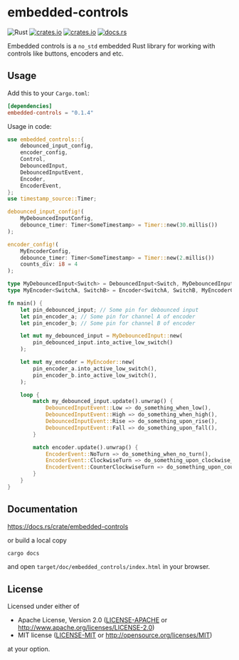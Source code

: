 # embedded-controls

![Rust](https://github.com/kusstas/embedded-controls/workflows/Rust/badge.svg)
[![crates.io](https://img.shields.io/crates/d/embedded-controls.svg)](https://crates.io/crates/embedded-controls)
[![crates.io](https://img.shields.io/crates/v/embedded-controls.svg)](https://crates.io/crates/embedded-controls)
[![docs.rs](https://docs.rs/embedded-controls/badge.svg)](https://docs.rs/embedded-controls)

Embedded controls is a `no_std` embedded Rust library for working with controls like buttons, encoders and etc.

## Usage

Add this to your `Cargo.toml`:

```toml
[dependencies]
embedded-controls = "0.1.4"
```

Usage in code:

```rust
use embedded_controls::{
    debounced_input_config,
    encoder_config,
    Control,
    DebouncedInput,
    DebouncedInputEvent,
    Encoder,
    EncoderEvent,
};
use timestamp_source::Timer;

debounced_input_config!(
    MyDebouncedInputConfig,
    debounce_timer: Timer<SomeTimestamp> = Timer::new(30.millis())
);

encoder_config!(
    MyEncoderConfig,
    debounce_timer: Timer<SomeTimestamp> = Timer::new(2.millis())
    counts_div: i8 = 4
);

type MyDebouncedInput<Switch> = DebouncedInput<Switch, MyDebouncedInputConfig>;
type MyEncoder<SwitchA, SwitchB> = Encoder<SwitchA, SwitchB, MyEncoderConfig>;

fn main() {
    let pin_debounced_input; // Some pin for debounced input
    let pin_encoder_a; // Some pin for channel A of encoder
    let pin_encoder_b; // Some pin for channel B of encoder

    let mut my_debounced_input = MyDebouncedInput::new(
        pin_debounced_input.into_active_low_switch()
    );

    let mut my_encoder = MyEncoder::new(
        pin_encoder_a.into_active_low_switch(),
        pin_encoder_b.into_active_low_switch(),
    );

    loop {
        match my_debounced_input.update().unwrap() {
            DebouncedInputEvent::Low => do_something_when_low(),
            DebouncedInputEvent::High => do_something_when_high(),
            DebouncedInputEvent::Rise => do_something_upon_rise(),
            DebouncedInputEvent::Fall => do_something_upon_fall(),
        }

        match encoder.update().unwrap() {
            EncoderEvent::NoTurn => do_something_when_no_turn(),
            EncoderEvent::ClockwiseTurn => do_something_upon_clockwise_turn(),
            EncoderEvent::CounterClockwiseTurn => do_something_upon_counter_clockwise_turn(),
        }
    }
}
```

## Documentation

https://docs.rs/crate/embedded-controls

or build a local copy

```sh
cargo docs
```

and open `target/doc/embedded_controls/index.html` in your browser.

## License

Licensed under either of

- Apache License, Version 2.0 ([LICENSE-APACHE](./LICENSE-APACHE) or
  http://www.apache.org/licenses/LICENSE-2.0)
- MIT license ([LICENSE-MIT](./LICENSE-MIT) or http://opensource.org/licenses/MIT)

at your option.
